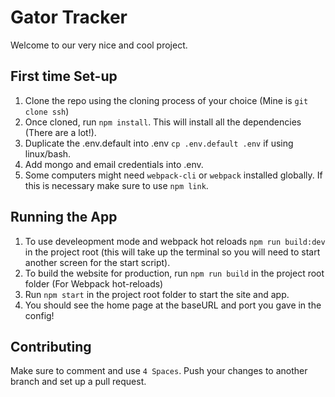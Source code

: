 # Gator Tracker
Welcome to our very nice and cool project.

## First time Set-up
1. Clone the repo using the cloning process of your choice (Mine is `git clone ssh`)
2. Once cloned, run `npm install`. This will install all the dependencies (There are a lot!).
3. Duplicate the .env.default into .env `cp .env.default .env` if using linux/bash.
4. Add mongo and email credentials into .env.
5. Some computers might need `webpack-cli` or `webpack` installed globally. If this is necessary make sure to use `npm link`.

## Running the App
1. To use develeopment mode and webpack hot reloads `npm run build:dev` in the project root (this will take up the terminal so you will need to start another screen for the start script).
2. To build the website for production, run `npm run build` in the project root folder (For Webpack hot-reloads)
3. Run `npm start` in the project root folder to start the site and app.
4. You should see the home page at the baseURL and port you gave in the config!

## Contributing
Make sure to comment and use `4 Spaces`. Push your changes to another branch and set up a pull request.